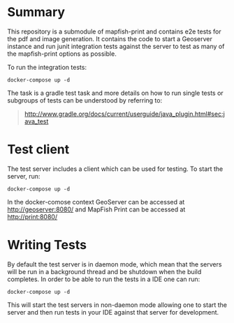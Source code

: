 # Summary

This repository is a submodule of mapfish-print and contains e2e tests for the pdf and image generation. It
contains the code to start a Geoserver instance and run junit integration tests against the server to test as
many of the mapfish-print options as possible.

To run the integration tests:

    docker-compose up -d

The task is a gradle test task and more details on how to run single tests or subgroups of tests can be
understood by referring to:

> <http://www.gradle.org/docs/current/userguide/java_plugin.html#sec:java_test>

# Test client

The test server includes a client which can be used for testing. To start the server, run:

    docker-compose up -d

In the docker-comose context GeoServer can be accessed at <http://geoserver:8080/> and
MapFish Print can be accessed at <http://print:8080/>

# Writing Tests

By default the test server is in daemon mode, which mean that the servers will be run in a background thread
and be shutdown when the build completes. In order to be able to run the tests in a IDE one can run:

    docker-compose up -d

This will start the test servers in non-daemon mode allowing one to start the server and then run tests in
your IDE against that server for development.

